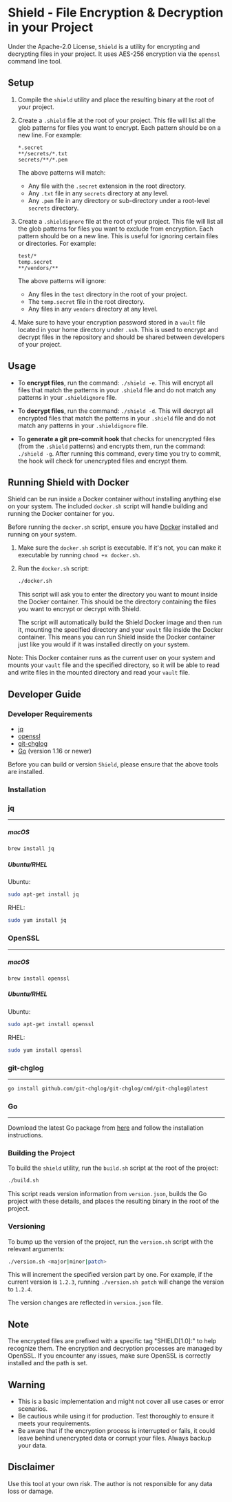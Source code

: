 # Shield - File Encryption & Decryption in your Project

Under the Apache-2.0 License, `Shield` is a utility for encrypting and decrypting files in your project. It uses AES-256 encryption via the `openssl` command line tool.

## Setup

1. Compile the `shield` utility and place the resulting binary at the root of your project.

2. Create a `.shield` file at the root of your project. This file will list all the glob patterns for files you want to encrypt. Each pattern should be on a new line. For example:
    ```
    *.secret
    **/secrets/*.txt
    secrets/**/*.pem
    ```
    The above patterns will match:
    - Any file with the `.secret` extension in the root directory.
    - Any `.txt` file in any `secrets` directory at any level.
    - Any `.pem` file in any directory or sub-directory under a root-level `secrets` directory.

3. Create a `.shieldignore` file at the root of your project. This file will list all the glob patterns for files you want to exclude from encryption. Each pattern should be on a new line. This is useful for ignoring certain files or directories. For example:
    ```
    test/*
    temp.secret
    **/vendors/**
    ```
    The above patterns will ignore:
    - Any files in the `test` directory in the root of your project.
    - The `temp.secret` file in the root directory.
    - Any files in any `vendors` directory at any level.

4. Make sure to have your encryption password stored in a `vault` file located in your home directory under `.ssh`. This is used to encrypt and decrypt files in the repository and should be shared between developers of your project.

## Usage

- To **encrypt files**, run the command: `./shield -e`. This will encrypt all files that match the patterns in your `.shield` file and do not match any patterns in your `.shieldignore` file.
  
- To **decrypt files**, run the command: `./shield -d`. This will decrypt all encrypted files that match the patterns in your `.shield` file and do not match any patterns in your `.shieldignore` file.
  
- To **generate a git pre-commit hook** that checks for unencrypted files (from the `.shield` patterns) and encrypts them, run the command: `./shield -g`. After running this command, every time you try to commit, the hook will check for unencrypted files and encrypt them.

## Running Shield with Docker

Shield can be run inside a Docker container without installing anything else on your system. The included `docker.sh` script will handle building and running the Docker container for you.

Before running the `docker.sh` script, ensure you have [Docker](https://www.docker.com/get-started) installed and running on your system.

1. Make sure the `docker.sh` script is executable. If it's not, you can make it executable by running `chmod +x docker.sh`.

2. Run the `docker.sh` script:

    ```bash
    ./docker.sh
    ```

    This script will ask you to enter the directory you want to mount inside the Docker container. This should be the directory containing the files you want to encrypt or decrypt with Shield.

    The script will automatically build the Shield Docker image and then run it, mounting the specified directory and your `vault` file inside the Docker container. This means you can run Shield inside the Docker container just like you would if it was installed directly on your system.

Note: This Docker container runs as the current user on your system and mounts your `vault` file and the specified directory, so it will be able to read and write files in the mounted directory and read your `vault` file.

## Developer Guide

### Developer Requirements

- [jq](https://stedolan.github.io/jq/download/)
- [openssl](https://www.openssl.org/source/)
- [git-chglog](https://github.com/git-chglog/git-chglog)
- [Go](https://golang.org/dl/) (version 1.16 or newer)

Before you can build or version `Shield`, please ensure that the above tools are installed.

### Installation

### jq
---
##### macOS
```bash
brew install jq
```

##### Ubuntu/RHEL
Ubuntu:
```bash
sudo apt-get install jq
```
RHEL:
```bash
sudo yum install jq
```

### OpenSSL
---
##### macOS
```bash
brew install openssl
```

##### Ubuntu/RHEL
Ubuntu:
```bash
sudo apt-get install openssl
```
RHEL:
```bash
sudo yum install openssl
```

### git-chglog
---

```bash
go install github.com/git-chglog/git-chglog/cmd/git-chglog@latest
```

### Go
---

Download the latest Go package from [here](https://golang.org/dl/) and follow the installation instructions.

### Building the Project

To build the `shield` utility, run the `build.sh` script at the root of the project:

```bash
./build.sh
```

This script reads version information from `version.json`, builds the Go project with these details, and places the resulting binary in the root of the project.

### Versioning

To bump up the version of the project, run the `version.sh` script with the relevant arguments:

```bash
./version.sh <major|minor|patch>
```

This will increment the specified version part by one. For example, if the current version is `1.2.3`, running `./version.sh patch` will change the version to `1.2.4`.

The version changes are reflected in `version.json` file.

## Note

The encrypted files are prefixed with a specific tag "SHIELD[1.0]:" to help recognize them. The encryption and decryption processes are managed by OpenSSL. If you encounter any issues, make sure OpenSSL is correctly installed and the path is set.

## Warning

- This is a basic implementation and might not cover all use cases or error scenarios.
- Be cautious while using it for production. Test thoroughly to ensure it meets your requirements.
- Be aware that if the encryption process is interrupted or fails, it could leave behind unencrypted data or corrupt your files. Always backup your data.

## Disclaimer

Use this tool at your own risk. The author is not responsible for any data loss or damage.
